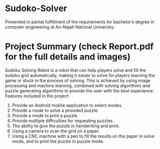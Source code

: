 # Sudoko-Solver
Presented in partial fulfillment of the requirements for bachelor’s degree in computer engineering at An-Najah National Univeristy.

# Project Summary (check Report.pdf for the full details and images)
Sudoku Solving Robot is a robot that can help players solve and fill the sudoku
grid automatically, making it easier to solve for players learning the game or stuck
in the process of solving. This is achieved by using image processing and machine
learning, combined with solving algorithms and puzzle generating algorithms to
provide the user with the best experience.
Features included in the project:
1. Provide an Android mobile application to select modes.
2. Provide a mode to solve a provided puzzle.
3. Provide a mode to print a puzzle.
4. Provide multiple difficulties for requesting puzzles.
5. The ability to give the puzzle in handwriting and print.
6. Using a camera to scan the grid on a paper.
7. Using a CNC machine with a pen to fill the results on the paper in solve
mode, and to print the puzzle in puzzle mode.
